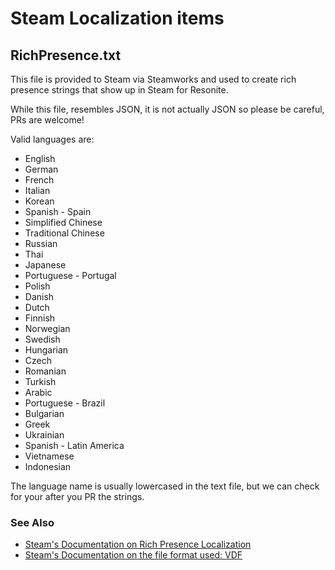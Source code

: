 # Steam Localization items

## RichPresence.txt
This file is provided to Steam via Steamworks and used to create rich presence strings that show up in Steam for Resonite.

While this file, resembles JSON, it is not actually JSON so please be careful, PRs are welcome!

Valid languages are:
* English
* German
* French
* Italian
* Korean
* Spanish - Spain
* Simplified Chinese
* Traditional Chinese
* Russian
* Thai
* Japanese
* Portuguese - Portugal
* Polish
* Danish
* Dutch
* Finnish
* Norwegian
* Swedish
* Hungarian
* Czech
* Romanian
* Turkish
* Arabic
* Portuguese - Brazil
* Bulgarian
* Greek
* Ukrainian
* Spanish - Latin America
* Vietnamese
* Indonesian

The language name is usually lowercased in the text file, but we can check for your after you PR the strings.

### See Also

* [Steam's Documentation on Rich Presence Localization](https://partner.steamgames.com/doc/features/enhancedrichpresence#4)
* [Steam's Documentation on the file format used: VDF](https://developer.valvesoftware.com/wiki/KeyValues)


